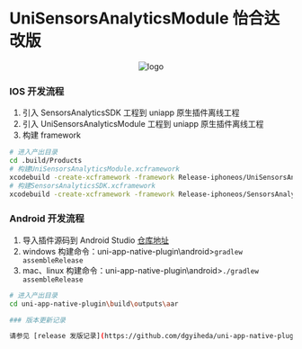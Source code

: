 # UniSensorsAnalyticsModule 怡合达改版

<p align="center" >
  <img src="https://yhd-fe-monitor.oss-cn-shenzhen.aliyuncs.com/static/images/code.png" title="logo" float=left>
</p>

### IOS 开发流程

1. 引入 SensorsAnalyticsSDK 工程到 uniapp 原生插件离线工程
2. 引入 UniSensorsAnalyticsModule 工程到 uniapp 原生插件离线工程
3. 构建 framework

```bash
# 进入产出目录
cd .build/Products
# 构建UniSensorsAnalyticsModule.xcframework
xcodebuild -create-xcframework -framework Release-iphoneos/UniSensorsAnalyticsModule.framework -framework Release-iphonesimulator/UniSensorsAnalyticsModule.framework -output ../../Sensorsdata-UniPlugin-App/ios/UniSensorsAnalyticsModule.xcframework
# 构建SensorsAnalyticsSDK.xcframework
xcodebuild -create-xcframework -framework Release-iphoneos/SensorsAnalyticsSDK.framework -framework Release-iphonesimulator/SensorsAnalyticsSDK.framework -output ../../Sensorsdata-UniPlugin-App/ios/SensorsAnalyticsSDK.xcframework
```

### Android 开发流程

1. 导入插件源码到 Android Studio [仓库地址](https://github.com/dgyiheda/uni-app-native-plugin/tree/master/android)
2. windows 构建命令：uni-app-native-plugin\android>`gradlew assembleRelease`
3. mac、linux 构建命令：uni-app-native-plugin\android>`./gradlew assembleRelease`

```bash
# 进入产出目录
cd uni-app-native-plugin\build\outputs\aar

### 版本更新记录

请参见 [release 发版记录](https://github.com/dgyiheda/uni-app-native-plugin/releases)
```
